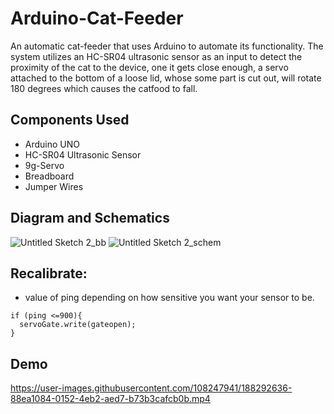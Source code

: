 # Arduino-Cat-Feeder
An automatic cat-feeder that uses Arduino to automate its functionality. The system utilizes an HC-SR04 ultrasonic sensor as an input to detect the proximity of the cat to the device, one it gets close enough, a servo attached to the bottom of a loose lid, whose some part is cut out, will rotate 180 degrees which causes the catfood to fall. 

## Components Used
* Arduino UNO
* HC-SR04 Ultrasonic Sensor
* 9g-Servo
* Breadboard
* Jumper Wires

## Diagram and Schematics

![Untitled Sketch 2_bb](https://user-images.githubusercontent.com/108247941/188292500-db8ecbfa-0aed-4a62-9a55-113e4e6751b9.png)
![Untitled Sketch 2_schem](https://user-images.githubusercontent.com/108247941/188292502-dc5a58e5-2bc8-4729-9b3a-4a76bad0a805.png)

## Recalibrate:
* value of ping depending on how sensitive you want your sensor to be. 
```
if (ping <=900){
  servoGate.write(gateopen);
}
```
## Demo

https://user-images.githubusercontent.com/108247941/188292636-88ea1084-0152-4eb2-aed7-b73b3cafcb0b.mp4


